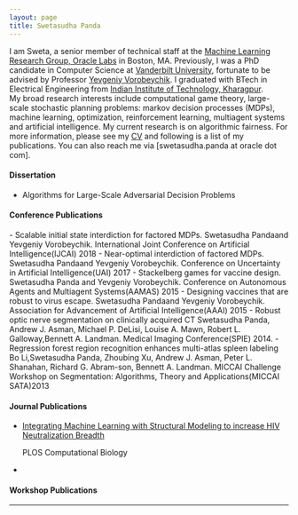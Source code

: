 ```yaml
---
layout: page
title: Swetasudha Panda
---
```



I am Sweta, a senior member of technical staff at the [Machine Learning Research Group, Oracle Labs](https://labs.oracle.com/pls/apex/f?p=labs:49:::::P49_PROJECT_ID:7) in Boston, MA.  Previously, I was a PhD candidate in Computer Science at [Vanderbilt University](https://engineering.vanderbilt.edu/eecs/), fortunate to be advised by Professor [Yevgeniy Vorobeychik](http://vorobeychik.com/). I graduated with BTech in Electrical Engineering from [Indian Institute of Technology, Kharagpur](http://www.iitkgp.ac.in/).  
My broad research interests include computational game theory, large-scale stochastic planning problems: markov decision processes (MDPs), machine learning, optimization, reinforcement learning, multiagent systems and artificial intelligence. My current research is on algorithmic fairness. 
For more information, please see my [CV](https://www.dropbox.com/s/sfvmslymrgmpudt/CV_Sweta_Panda.pdf?dl=0)  and following is a list of my publications.  You can also reach me via [swetasudha.panda at oracle dot com].

<H4>Dissertation</H4>

- Algorithms for Large-Scale Adversarial Decision Problems

<H4>Conference Publications</H4>
- Scalable initial state interdiction for factored MDPs.
  Swetasudha Pandaand Yevgeniy Vorobeychik. 
  International Joint Conference on Artificial Intelligence(IJCAI) 2018
- Near-optimal interdiction of factored MDPs.
  Swetasudha Pandaand Yevgeniy Vorobeychik.
  Conference on Uncertainty in Artificial Intelligence(UAI) 2017
- Stackelberg games for vaccine design.
  Swetasudha Panda and Yevgeniy Vorobeychik.
  Conference on Autonomous Agents and Multiagent Systems(AAMAS) 2015
- Designing vaccines that are robust to virus escape.
  Swetasudha Pandaand Yevgeniy Vorobeychik.
  Association for Advancement of Artificial Intelligence(AAAI) 2015
- Robust optic nerve segmentation on clinically acquired CT
  Swetasudha Panda, Andrew J. Asman, Michael P. DeLisi, Louise A. Mawn, Robert L. Galloway,Bennett A. Landman.
  Medical Imaging Conference(SPIE) 2014.
- Regression forest region recognition enhances multi-atlas spleen labeling
  Bo Li,Swetasudha Panda, Zhoubing Xu, Andrew J. Asman, Peter L. Shanahan, Richard G. Abram-son, Bennett A. Landman.
  MICCAI Challenge Workshop on Segmentation: Algorithms, Theory and Applications(MICCAI SATA)2013

<H4>Journal Publications</H4>

- [Integrating Machine Learning with Structural Modeling to increase HIV Neutralization Breadth](pages/overview.html)
  
  PLOS Computational Biology
- 


<H4>Workshop Publications</H4>   

---



